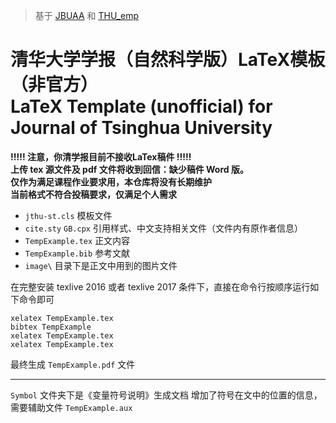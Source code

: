 > 基于 [JBUAA](https://github.com/Htallone/JBUAA) 和 [THU_emp](https://www.overleaf.com/latex/templates/thu-emp-qing-hua-da-xue-jin-dai-wu-li-shi-yan-bao-gao-mo-ban/mbgqcryqhwqd)

# 清华大学学报（自然科学版）LaTeX模板（非官方）  <br> LaTeX Template (unofficial) for Journal of Tsinghua University

**!!!!! 注意，你清学报目前不接收LaTex稿件 !!!!!**  
**上传 tex 源文件及 pdf 文件将收到回信：缺少稿件 Word 版。**  
**仅作为满足课程作业要求用，本仓库将没有长期维护**  
**当前格式不符合投稿要求，仅满足个人需求**

- `jthu-st.cls` 模板文件
- `cite.sty` `GB.cpx` 引用样式、中文支持相关文件（文件内有原作者信息）
- `TempExample.tex` 正文内容
- `TempExample.bib` 参考文献
- `image\` 目录下是正文中用到的图片文件

在完整安装 texlive 2016 或者 texlive 2017 条件下，直接在命令行按顺序运行如下命令即可

```
xelatex TempExample.tex  
bibtex TempExample  
xelatex TempExample.tex  
xelatex TempExample.tex
```

最终生成 `TempExample.pdf` 文件

-----

`Symbol` 文件夹下是《变量符号说明》生成文档
增加了符号在文中的位置的信息，需要辅助文件 `TempExample.aux`


<!--- ![shot](shot.png) --->



